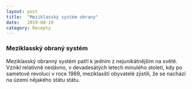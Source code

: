 ```yaml
---
layout: post
title:  "Meziklasský systém obrany"
date:   2019-08-19
category: Recepty
---
```


### Meziklasský obraný systém

Meziklasský obranný systém patří k jedním z nejunikátnějším na světě. Vznikl relativně nedávno, v devadesátých letech minulého století, kdy po sametové revoluci v roce 1989, meziklasští obyvatelé zjistili, že se nachází na území nějakého státu státu.
